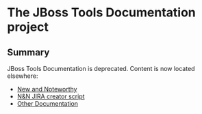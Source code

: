 # The JBoss Tools Documentation project

## Summary

JBoss Tools Documentation is deprecated. Content is now located elsewhere:

* [New and Noteworthy](https://github.com/jbosstools/jbosstools-website/tree/master/documentation/whatsnew)
* [N&N JIRA creator script](https://github.com/jbosstools/jbosstools-build-ci/blob/jbosstools-4.4.x/util/createnewandnoteworthy.py)
* [Other Documentation](https://github.com/jbosstools/jbosstools-website/tree/master/documentation)
